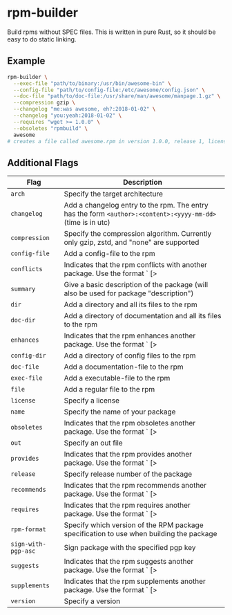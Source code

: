# rpm-builder

Build rpms without SPEC files. This is written in pure Rust, so it should be
easy to do static linking.

## Example

```bash
rpm-builder \
  --exec-file "path/to/binary:/usr/bin/awesome-bin" \
  --config-file "path/to/config-file:/etc/awesome/config.json" \
  --doc-file "path/to/doc-file:/usr/share/man/awesome/manpage.1.gz" \
  --compression gzip \
  --changelog "me:was awesome, eh?:2018-01-02" \
  --changelog "you:yeah:2018-01-02" \
  --requires "wget >= 1.0.0" \
  --obsoletes "rpmbuild" \
  awesome
# creates a file called awesome.rpm in version 1.0.0, release 1, license is MIT.
```

## Additional Flags

| Flag                | Description                                                                                                   |
| ---                 | ---                                                                                                           |
| `arch`              | Specify the target architecture                                                                               |
| `changelog`         | Add a changelog entry to the rpm. The entry has the form `<author>:<content>:<yyyy-mm-dd>` (time is in utc)   |
| `compression`       | Specify the compression algorithm. Currently only gzip, zstd, and "none" are supported                        |
| `config-file`       | Add a config-file to the rpm                                                                                  |
| `conflicts`         | Indicates that the rpm conflicts with another package. Use the format `<name> [> | >= | = | <= | < version]`  |
| `summary`           | Give a basic description of the package (will also be used for package "description")                         |
| `dir`               | Add a directory and all its files to the rpm                                                                  |
| `doc-dir`           | Add a directory of documentation and all its files to the rpm                                                 |
| `enhances`          | Indicates that the rpm enhances another package. Use the format `<name> [> | >= | = | <= | < version]`        |
| `config-dir`        | Add a directory of config files to the rpm                                                                    |
| `doc-file`          | Add a documentation-file to the rpm                                                                           |
| `exec-file`         | Add a executable-file to the rpm                                                                              |
| `file`              | Add a regular file to the rpm                                                                                 |
| `license`           | Specify a license                                                                                             |
| `name`              | Specify the name of your package                                                                              |
| `obsoletes`         | Indicates that the rpm obsoletes another package. Use the format `<name> [> | >= | = | <= | < version]`       |
| `out`               | Specify an out file                                                                                           |
| `provides`          | Indicates that the rpm provides another package. Use the format `<name> [> | >= | = | <= | < version]`        |
| `release`           | Specify release number of the package                                                                         |
| `recommends`        | Indicates that the rpm recommends another package. Use the format `<name> [> | >= | = | <= | < version]`      |
| `requires`          | Indicates that the rpm requires another package. Use the format `<name> [> | >= | = | <= | < version]`        |
| `rpm-format`        | Specify which version of the RPM package specification to use when building the package                       |
| `sign-with-pgp-asc` | Sign package with the specified pgp key                                                                       |
| `suggests`          | Indicates that the rpm suggests another package. Use the format `<name> [> | >= | = | <= | < version]`        |
| `supplements`       | Indicates that the rpm supplements another package. Use the format `<name> [> | >= | = | <= | < version]`     |
| `version`           | Specify a version                                                                                             |
